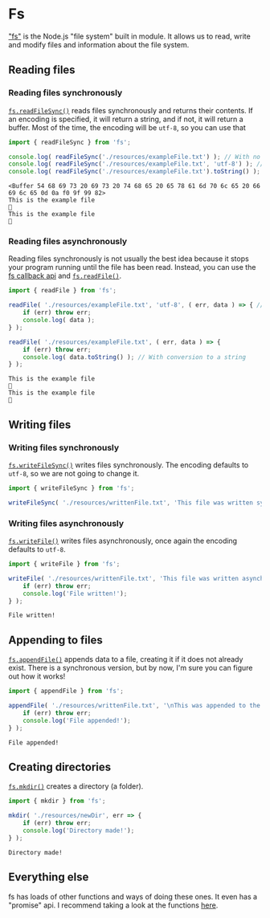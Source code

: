 <!-- Press [Ctrl + Shift + V] to open this in preview mode in VSC -->

# Fs

["fs"](https://nodejs.org/api/fs.html) is the Node.js "file system" built in module. It allows us to read, write and modify files and information about the file system.

## Reading files

### Reading files synchronously

[`fs.readFileSync()`](https://nodejs.org/api/fs.html#fs_fs_readfilesync_path_options) reads files synchronously and returns their contents. If an encoding is specified, it will return a string, and if not, it will return a buffer. Most of the time, the encoding will be `utf-8`, so you can use that

``` typescript
import { readFileSync } from 'fs';

console.log( readFileSync('./resources/exampleFile.txt') ); // With no encoding
console.log( readFileSync('./resources/exampleFile.txt', 'utf-8') ); // With specified encoding
console.log( readFileSync('./resources/exampleFile.txt').toString() ); // With conversion to a string
```
```
<Buffer 54 68 69 73 20 69 73 20 74 68 65 20 65 78 61 6d 70 6c 65 20 66 69 6c 65 0d 0a f0 9f 99 82>
This is the example file
🙂
This is the example file
🙂
```

### Reading files asynchronously

Reading files synchronously is not usually the best idea because it stops your program running until the file has been read. Instead, you can use the [fs callback api](https://nodejs.org/api/fs.html#fs_callback_api) and [`fs.readFile()`](https://nodejs.org/api/fs.html#fs_fs_readfile_path_options_callback).

``` typescript
import { readFile } from 'fs';

readFile( './resources/exampleFile.txt', 'utf-8', ( err, data ) => { // With specified encoding
    if (err) throw err;
    console.log( data );
} );

readFile( './resources/exampleFile.txt', ( err, data ) => {
    if (err) throw err;
    console.log( data.toString() ); // With conversion to a string
} );
```
```
This is the example file
🙂
This is the example file
🙂
```

## Writing files

### Writing files synchronously

[`fs.writeFileSync()`](https://nodejs.org/api/fs.html#fs_fs_writefilesync_file_data_options) writes files synchronously. The encoding defaults to `utf-8`, so we are not going to change it.

``` typescript
import { writeFileSync } from 'fs';

writeFileSync( './resources/writtenFile.txt', 'This file was written synchronously\n🙂' );
```

### Writing files asynchronously

[`fs.writeFile()`](https://nodejs.org/api/fs.html#fs_fs_writefile_file_data_options_callback) writes files asynchronously, once again the encoding defaults to `utf-8`.

``` typescript
import { writeFile } from 'fs';

writeFile( './resources/writtenFile.txt', 'This file was written asynchronously\n🙂', err => {
    if (err) throw err;
    console.log('File written!');
} );
```
```
File written!
```

## Appending to files

[`fs.appendFile()`](https://nodejs.org/api/fs.html#fs_fs_appendfile_path_data_options_callback) appends data to a file, creating it if it does not already exist. There is a synchronous version, but by now, I'm sure you can figure out how it works!

``` typescript
import { appendFile } from 'fs';

appendFile( './resources/writtenFile.txt', '\nThis was appended to the file!', err => {
    if (err) throw err;
    console.log('File appended!');
} );
```
```
File appended!
```

## Creating directories

[`fs.mkdir()`](https://nodejs.org/api/fs.html#fs_fs_mkdir_path_options_callback) creates a directory (a folder).

``` typescript
import { mkdir } from 'fs';

mkdir( './resources/newDir', err => {
    if (err) throw err;
    console.log('Directory made!');
} );
```
```
Directory made!
```

## Everything else

fs has loads of other functions and ways of doing these ones. It even has a "promise" api. I recommend taking a look at the functions [here](https://nodejs.org/api/fs.html).